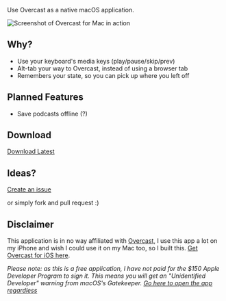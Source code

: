 Use Overcast as a native macOS application.

![Screenshot of Overcast for Mac in action](https://overcastformac.nathanbirrell.me/screenshot.jpg)

## Why?

* Use your keyboard's media keys (play/pause/skip/prev)
* Alt-tab your way to Overcast, instead of using a browser tab
* Remembers your state, so you can pick up where you left off

## Planned Features

* Save podcasts offline (?)

## Download

[Download Latest](https://github.com/nathanbirrell/overcast-macos/releases/latest)

## Ideas?

[Create an issue](https://github.com/nathanbirrell/overcast-macos/issues)

or simply fork and pull request :)

## Disclaimer

This application is in no way affiliated with [Overcast](www.overcast.fm), I use this app a lot on my iPhone and wish I could use it on my Mac too, so I built this. [Get Overcast for iOS here](https://itunes.apple.com/app/overcast-podcast-player/id888422857).

*Please note: as this is a free application, I have not paid for the $150 Apple Developer Program to sign it. This means you will get an "Unidentified Developer" warning from macOS's Gatekeeper. [Go here to open the app regardless](https://support.apple.com/kb/PH25088?locale=en_US)*
